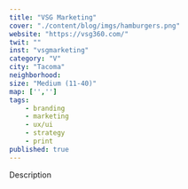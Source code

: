 ```yaml
---
title: "VSG Marketing"
cover: "./content/blog/imgs/hamburgers.png"
website: "https://vsg360.com/"
twit: ""
inst: "vsgmarketing"
category: "V"
city: "Tacoma"
neighborhood:
size: "Medium (11-40)"
map: ['','']
tags:
    - branding
    - marketing
    - ux/ui
    - strategy
    - print
published: true
---
```


Description
